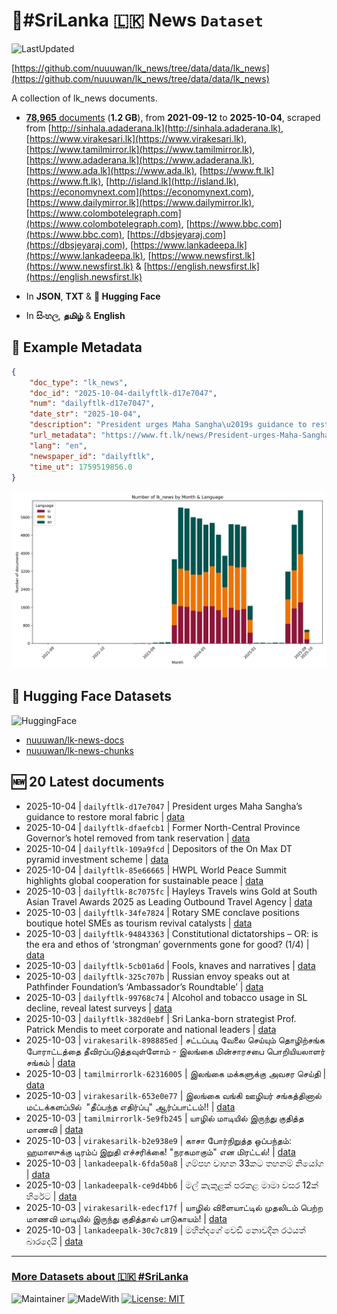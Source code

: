 # 📄#SriLanka 🇱🇰 News `Dataset`

![LastUpdated](https://img.shields.io/badge/last_updated-2025--10--04_02:38:29-green)

[https://github.com/nuuuwan/lk_news/tree/data/data/lk_news](https://github.com/nuuuwan/lk_news/tree/data/data/lk_news)

A collection of lk_news documents.

- [**78,965** documents](https://github.com/nuuuwan/lk_news/tree/data/data/lk_news) (**1.2 GB**), from **2021-09-12** to **2025-10-04**, scraped from [http://sinhala.adaderana.lk](http://sinhala.adaderana.lk), [https://www.virakesari.lk](https://www.virakesari.lk), [https://www.tamilmirror.lk](https://www.tamilmirror.lk), [https://www.adaderana.lk](https://www.adaderana.lk), [https://www.ada.lk](https://www.ada.lk), [https://www.ft.lk](https://www.ft.lk), [http://island.lk](http://island.lk), [https://economynext.com](https://economynext.com), [https://www.dailymirror.lk](https://www.dailymirror.lk), [https://www.colombotelegraph.com](https://www.colombotelegraph.com), [https://www.bbc.com](https://www.bbc.com), [https://dbsjeyaraj.com](https://dbsjeyaraj.com), [https://www.lankadeepa.lk](https://www.lankadeepa.lk), [https://www.newsfirst.lk](https://www.newsfirst.lk) & [https://english.newsfirst.lk](https://english.newsfirst.lk)

- In **JSON**, **TXT** & **🤗 Hugging Face**

- In **සිංහල**, **தமிழ்** & **English**

## 📝 Example Metadata

```json
{
    "doc_type": "lk_news",
    "doc_id": "2025-10-04-dailyftlk-d17e7047",
    "num": "dailyftlk-d17e7047",
    "date_str": "2025-10-04",
    "description": "President urges Maha Sangha\u2019s guidance to restore moral fabric",
    "url_metadata": "https://www.ft.lk/news/President-urges-Maha-Sangha-s-guidance-to-restore-moral-fabric/56-782601",
    "lang": "en",
    "newspaper_id": "dailyftlk",
    "time_ut": 1759519856.0
}
```

![Chart](https://raw.githubusercontent.com/nuuuwan/lk_news/refs/heads/data/data/lk_news/docs_by_month_and_lang.png)

## 🤗 Hugging Face Datasets

![HuggingFace](https://img.shields.io/badge/-HuggingFace-FDEE21?style=for-the-badge&logo=HuggingFace)

- [nuuuwan/lk-news-docs](https://huggingface.co/datasets/nuuuwan/lk-news-docs)
- [nuuuwan/lk-news-chunks](https://huggingface.co/datasets/nuuuwan/lk-news-chunks)

## 🆕 20 Latest documents

- 2025-10-04 | `dailyftlk-d17e7047` | President urges Maha Sangha’s guidance to restore moral fabric | [data](https://github.com/nuuuwan/lk_news/tree/data/data/lk_news/2020s/2025/2025-10-04-dailyftlk-d17e7047)
- 2025-10-04 | `dailyftlk-dfaefcb1` | Former North-Central Province Governor’s hotel removed from tank reservation | [data](https://github.com/nuuuwan/lk_news/tree/data/data/lk_news/2020s/2025/2025-10-04-dailyftlk-dfaefcb1)
- 2025-10-04 | `dailyftlk-109a9fcd` | Depositors of the On Max DT pyramid investment scheme | [data](https://github.com/nuuuwan/lk_news/tree/data/data/lk_news/2020s/2025/2025-10-04-dailyftlk-109a9fcd)
- 2025-10-04 | `dailyftlk-85e66665` | HWPL World Peace Summit highlights global cooperation for sustainable peace | [data](https://github.com/nuuuwan/lk_news/tree/data/data/lk_news/2020s/2025/2025-10-04-dailyftlk-85e66665)
- 2025-10-03 | `dailyftlk-8c7075fc` | Hayleys Travels wins Gold at South Asian Travel Awards 2025 as Leading Outbound Travel Agency | [data](https://github.com/nuuuwan/lk_news/tree/data/data/lk_news/2020s/2025/2025-10-03-dailyftlk-8c7075fc)
- 2025-10-03 | `dailyftlk-34fe7824` | Rotary SME conclave positions boutique hotel SMEs as tourism revival catalysts | [data](https://github.com/nuuuwan/lk_news/tree/data/data/lk_news/2020s/2025/2025-10-03-dailyftlk-34fe7824)
- 2025-10-03 | `dailyftlk-94843363` | Constitutional dictatorships – OR: is the era and ethos of ‘strongman’  governments gone for good? (1/4) | [data](https://github.com/nuuuwan/lk_news/tree/data/data/lk_news/2020s/2025/2025-10-03-dailyftlk-94843363)
- 2025-10-03 | `dailyftlk-5cb01a6d` | Fools, knaves and narratives | [data](https://github.com/nuuuwan/lk_news/tree/data/data/lk_news/2020s/2025/2025-10-03-dailyftlk-5cb01a6d)
- 2025-10-03 | `dailyftlk-325c707b` | Russian envoy speaks out at Pathfinder Foundation’s ‘Ambassador’s Roundtable’ | [data](https://github.com/nuuuwan/lk_news/tree/data/data/lk_news/2020s/2025/2025-10-03-dailyftlk-325c707b)
- 2025-10-03 | `dailyftlk-99768c74` | Alcohol and tobacco usage in SL decline, reveal latest surveys | [data](https://github.com/nuuuwan/lk_news/tree/data/data/lk_news/2020s/2025/2025-10-03-dailyftlk-99768c74)
- 2025-10-03 | `dailyftlk-382d0ebf` | Sri Lanka-born strategist Prof. Patrick Mendis to meet corporate and national leaders | [data](https://github.com/nuuuwan/lk_news/tree/data/data/lk_news/2020s/2025/2025-10-03-dailyftlk-382d0ebf)
- 2025-10-03 | `virakesarilk-898885ed` | சட்டப்படி வேலை செய்யும் தொழிற்சங்க போராட்டத்தை தீவிரப்படுத்தவுள்ளோம் - இலங்கை மின்சாரசபை பொறியியலாளர் சங்கம் | [data](https://github.com/nuuuwan/lk_news/tree/data/data/lk_news/2020s/2025/2025-10-03-virakesarilk-898885ed)
- 2025-10-03 | `tamilmirrorlk-62316005` | இலங்கை மக்களுக்கு அவசர செய்தி | [data](https://github.com/nuuuwan/lk_news/tree/data/data/lk_news/2020s/2025/2025-10-03-tamilmirrorlk-62316005)
- 2025-10-03 | `virakesarilk-653e0e77` | இலங்கை வங்கி ஊழியர் சங்கத்தினால் மட்டக்களப்பில்  "தீப்பந்த எதிர்ப்பு" ஆர்ப்பாட்டம்!! | [data](https://github.com/nuuuwan/lk_news/tree/data/data/lk_news/2020s/2025/2025-10-03-virakesarilk-653e0e77)
- 2025-10-03 | `tamilmirrorlk-5e9fb245` | யாழில் மாடியில் இருந்து குதித்த மாணவி | [data](https://github.com/nuuuwan/lk_news/tree/data/data/lk_news/2020s/2025/2025-10-03-tamilmirrorlk-5e9fb245)
- 2025-10-03 | `virakesarilk-b2e938e9` | காசா போர்நிறுத்த ஒப்பந்தம்: ஹமாஸுக்கு டிரம்ப் இறுதி எச்சரிக்கை! "நரகமாகும்" என மிரட்டல்! | [data](https://github.com/nuuuwan/lk_news/tree/data/data/lk_news/2020s/2025/2025-10-03-virakesarilk-b2e938e9)
- 2025-10-03 | `lankadeepalk-6fda50a8` | ගම්පහ වාහන 33කට තහනම් නියෝග | [data](https://github.com/nuuuwan/lk_news/tree/data/data/lk_news/2020s/2025/2025-10-03-lankadeepalk-6fda50a8)
- 2025-10-03 | `lankadeepalk-ce9d4bb6` | මල් කැකුළක් පරකළ මාමා වසර 12ක් හිරේට | [data](https://github.com/nuuuwan/lk_news/tree/data/data/lk_news/2020s/2025/2025-10-03-lankadeepalk-ce9d4bb6)
- 2025-10-03 | `virakesarilk-edecf17f` | யாழில் விளையாட்டில் முதலிடம் பெற்ற மாணவி மாடியில் இருந்து குதித்தால் பாடுகாயம்! | [data](https://github.com/nuuuwan/lk_news/tree/data/data/lk_news/2020s/2025/2025-10-03-virakesarilk-edecf17f)
- 2025-10-03 | `lankadeepalk-30c7c819` | මහින්දගේ වෙඩි නොවදින රථයත් බාරදෙයි | [data](https://github.com/nuuuwan/lk_news/tree/data/data/lk_news/2020s/2025/2025-10-03-lankadeepalk-30c7c819)

---

### [More Datasets about 🇱🇰 #SriLanka](https://github.com/nuuuwan/lk_datasets)

![Maintainer](https://img.shields.io/badge/maintainer-nuuuwan-red)
![MadeWith](https://img.shields.io/badge/made_with-python-blue)
[![License: MIT](https://img.shields.io/badge/License-MIT-yellow.svg)](https://opensource.org/licenses/MIT)
